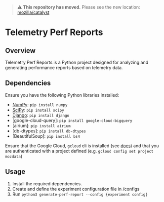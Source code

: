 > ⚠️ **This repository has moved.**  Please see the new location: [mozilla/catalyst](https://github.com/mozilla/catalyst)


# Telemetry Perf Reports

## Overview

Telemetry Perf Reports is a Python project designed for analyzing and generating performance reports based on telemetry data. 

## Dependencies

Ensure you have the following Python libraries installed:

- [NumPy](https://numpy.org/): `pip install numpy`
- [SciPy](https://scipy.org/): `pip install scipy`
- [Django](https://www.djangoproject.com/): `pip install django`
- [google-cloud-query]: `pip install google-cloud-bigquery`
- [airium]: `pip install airium`
- [db-dtypes]: `pip install db-dtypes`
- [BeautifulSoup]: `pip install bs4`

Ensure that the Google Cloud, `gcloud` cli is installed (see [docs](https://cloud.google.com/sdk/docs/install)) and that you are authenticated with a project defined (e.g. `gcloud config set project mozdata`)


## Usage

1. Install the required dependencies.
2. Create and define the experiment configuration file in /configs
3. Run ```python3 generate-perf-report --config {experiment config}```
